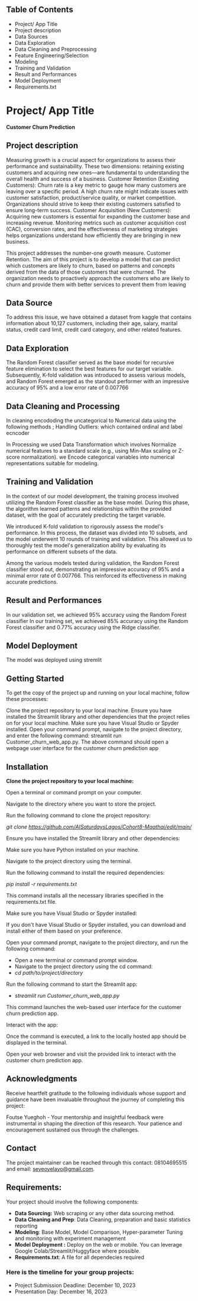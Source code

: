 ## Table of Contents
- Project/ App Title
- Project description
- Data Sources
- Data Exploration
- Data Cleaning and Preprocessing
- Feature Engineering/Selection
- Modeling
- Training and Validation
- Result and Performances
- Model Deployment
- Requirements.txt

  
# Project/ App Title
**Customer Churn Prediction**

## Project description 
Measuring growth is a crucial aspect for organizations to assess their performance and sustainability. These two dimensions: retaining existing customers and acquiring new ones—are fundamental to understanding the overall health and success of a business.
Customer Retention (Existing Customers):
Churn rate  is a key metric to gauge how many customers are leaving over a specific period. A high churn rate might indicate issues with customer satisfaction, product/service quality, or market competition. Organizations should strive to keep their existing customers satisfied to ensure long-term success.
Customer Acquisition (New Customers):
Acquiring new customers is essential for expanding the customer base and increasing revenue. Monitoring metrics such as customer acquisition cost (CAC), conversion rates, and the effectiveness of marketing strategies helps organizations understand how efficiently they are bringing in new business.

This project addresses the number-one growth measure. Customer Retention.
The aim of this project is to develop a model that can predict which customers are likely to churn, based on patterns and concepts derived from the data of those customers that were churned. The organization needs to proactively approach the customers who are likely to churn and provide them with better services to prevent them from leaving

## Data Source
To address this issue, we have obtained a dataset from kaggle that contains information about 10,127 customers, including their age, salary, marital status, credit card limit, credit card category, and other related features. 

## Data Exploration

The Random Forest classifier served as the base model for recursive feature elimination to select the best features for our target variable. Subsequently, K-fold validation was introduced to assess various models, and Random Forest emerged as the standout performer with an impressive accuracy of 95% and a low error rate of 0.007766

## Data Cleaning and Processing
In cleaning  encododing  the uncategorical to Numerical data using the  following methods  ;
Handling Outliers: which contained ordinal and label ecncoder


In Processing we used Data Transformation which involves
Normalize numerical features to a standard scale (e.g., using Min-Max scaling or Z-score normalization).
we Encode categorical variables into numerical representations suitable for modeling.


## Training and Validation
In the context of our model development, the training process involved utilizing the Random Forest classifier as the base model. During this phase, the algorithm learned patterns and relationships within the provided dataset, with the goal of accurately predicting the target variable.

We introduced K-fold validation to rigorously assess the model's performance. In this process, the dataset was divided into 10 subsets, and the model underwent 10 rounds of training and validation. This allowed us to thoroughly test the model's generalization ability by evaluating its performance on different subsets of the data.

Among the various models tested during validation, the Random Forest classifier stood out, demonstrating an impressive accuracy of 95% and a minimal error rate of 0.007766. This reinforced its effectiveness in making accurate predictions.

## Result and Performances
In our validation set, we achieved 95%  accuracy using the Random Forest classifier 
In our training set, we achieved 85% accuracy using the Random Forest classifier and 0.77% accuracy using the Ridge classifier.

## Model Deployment
The model was deployed using stremlit

## Getting Started 
To get the copy of the project up and running on your local machine, follow these processes:

Clone the project repository to your local machine.
Ensure you have installed the Streamlit library and other dependencies that the project relies on for your local machine.
Make sure you have Visual Studio or Spyder installed.
Open your command prompt, navigate to the project directory, and enter the following command: streamlit run Customer_churn_web_app.py.
The above command should open a webpage user interface for the customer churn prediction app

## Installation
**Clone the project repository to your local machine:**

Open a terminal or command prompt on your computer.

Navigate to the directory where you want to store the project.

Run the following command to clone the project repository:

*git clone https://github.com/AISaturdaysLagos/Cohort8-Maathai/edit/main/*


Ensure you have installed the Streamlit library and other dependencies:

Make sure you have Python installed on your machine.

Navigate to the project directory using the terminal.

Run the following command to install the required dependencies:

*pip install -r requirements.txt*

This command installs all the necessary libraries specified in the requirements.txt file.

Make sure you have Visual Studio or Spyder installed:

If you don't have Visual Studio or Spyder installed, you can download and install either of them based on your preference.


Open your command prompt, navigate to the project directory, and run the following command:
- Open a new terminal or command prompt window.
- Navigate to the project directory using the cd command:
- *cd path/to/project/directory*
  
Run the following command to start the Streamlit app:
- *streamlit run Customer_churn_web_app.py*
  
This command launches the web-based user interface for the customer churn prediction app.

Interact with the app:

Once the command is executed, a link to the locally hosted app should be displayed in the terminal.

Open your web browser and visit the provided link to interact with the customer churn prediction app.

## Acknowledgments
 Receive  heartfelt gratitude to the following individuals whose support and guidance have been invaluable throughout the journey of completing this project:

Foutse Yueghoh - Your mentorship and insightful feedback were instrumental in shaping the direction of this research. Your patience and encouragement sustained ous through the challenges.

## Contact
The project maintainer can be reached through this contact: 08104695515 and email: seyeoyelayo@gmail.com.

## Requirements:
Your project should involve the following components:
- **Data Sourcing:** Web scraping or any other data sourcing method.
- **Data Cleaning and Prep**: Data Cleaning, preparation and basic statistics reporting
- **Modeling**: Base Model, Model Comparison, Hyper-parameter Tuning and monitoring with experiment management
- **Model Deployment :** Deploy on the web or mobile. You can leverage Google Colab/Streamlit/Huggyface where possible.
- **Requirements.txt**: A file for all dependecies required

### Here is the timeline for your group projects:
- Project Submission Deadline: December 10, 2023
- Presentation Day: December 16, 2023
